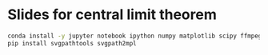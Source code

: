 # Slides for central limit theorem

```bash
conda install -y jupyter notebook ipython numpy matplotlib scipy ffmpeg
pip install svgpathtools svgpath2mpl
```